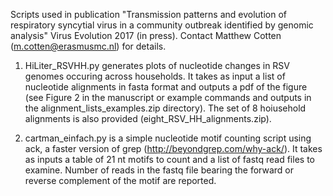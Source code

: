 Scripts used in publication "Transmission patterns and evolution of respiratory syncytial virus in a community outbreak identified by genomic analysis" Virus Evolution 2017 (in press). Contact Matthew Cotten  (m.cotten@erasmusmc.nl) for details.

1. HiLiter_RSVHH.py generates plots of nucleotide changes in RSV genomes occuring across households. It takes as input a list of nucleotide alignments in fasta format and outputs a pdf of the figure (see Figure 2 in the manuscript or example commands and outputs in the alignment_lists_examples.zip directory). The set of 8 hoiusehold alignments is also provided (eight_RSV_HH_alignments.zip).

2. cartman_einfach.py is a simple nucleotide motif counting script using ack, a faster version of grep (http://beyondgrep.com/why-ack/). It takes as inputs a table of 21 nt motifs to count and a list of fastq read files to examine. Number of reads in the fastq file bearing the forward or reverse complement of the motif are reported.
